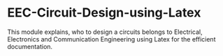 # EEC-Circuit-Design-using-Latex
This module explains, who to design a circuits belongs to  Electrical, Electronics and Communication Engineering using Latex for the efficient documentation. 
